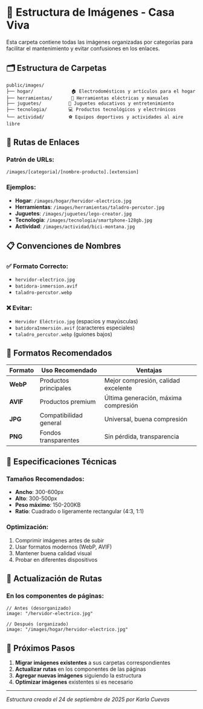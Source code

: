 # 📁 Estructura de Imágenes - Casa Viva

Esta carpeta contiene todas las imágenes organizadas por categorías para facilitar el mantenimiento y evitar confusiones en los enlaces.

## 🗂️ Estructura de Carpetas

```
public/images/
├── hogar/              🏠 Electrodomésticos y artículos para el hogar
├── herramientas/       🔧 Herramientas eléctricas y manuales
├── juguetes/          🧸 Juguetes educativos y entretenimiento
├── tecnologia/        💻 Productos tecnológicos y electrónicos
└── actividad/         ⚽ Equipos deportivos y actividades al aire libre
```

## 🔗 Rutas de Enlaces

### Patrón de URLs:
```
/images/[categoria]/[nombre-producto].[extension]
```

### Ejemplos:
- **Hogar**: `/images/hogar/hervidor-electrico.jpg`
- **Herramientas**: `/images/herramientas/taladro-percutor.jpg`
- **Juguetes**: `/images/juguetes/lego-creator.jpg`
- **Tecnología**: `/images/tecnologia/smartphone-128gb.jpg`
- **Actividad**: `/images/actividad/bici-montana.jpg`

## 📋 Convenciones de Nombres

### ✅ Formato Correcto:
- `hervidor-electrico.jpg`
- `batidora-inmersion.avif`
- `taladro-percutor.webp`

### ❌ Evitar:
- `Hervidor Eléctrico.jpg` (espacios y mayúsculas)
- `batidoraInmersión.avif` (caracteres especiales)
- `taladro_percutor.webp` (guiones bajos)

## 🎯 Formatos Recomendados

| Formato | Uso Recomendado | Ventajas |
|---------|----------------|----------|
| **WebP** | Productos principales | Mejor compresión, calidad excelente |
| **AVIF** | Productos premium | Última generación, máxima compresión |
| **JPG** | Compatibilidad general | Universal, buena compresión |
| **PNG** | Fondos transparentes | Sin pérdida, transparencia |

## 📏 Especificaciones Técnicas

### Tamaños Recomendados:
- **Ancho**: 300-600px
- **Alto**: 300-500px
- **Peso máximo**: 150-200KB
- **Ratio**: Cuadrado o ligeramente rectangular (4:3, 1:1)

### Optimización:
1. Comprimir imágenes antes de subir
2. Usar formatos modernos (WebP, AVIF)
3. Mantener buena calidad visual
4. Probar en diferentes dispositivos

## 🔄 Actualización de Rutas

### En los componentes de páginas:
```tsx
// Antes (desorganizado)
image: "/hervidor-electrico.jpg"

// Después (organizado)
image: "/images/hogar/hervidor-electrico.jpg"
```

## 🚀 Próximos Pasos

1. **Migrar imágenes existentes** a sus carpetas correspondientes
2. **Actualizar rutas** en los componentes de las páginas
3. **Agregar nuevas imágenes** siguiendo la estructura
4. **Optimizar imágenes** existentes si es necesario

---
*Estructura creada el 24 de septiembre de 2025 por Karla Cuevas*